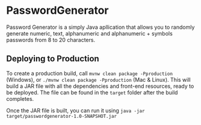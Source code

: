 # PasswordGenerator

Password Generator is a simply Java apllication that allows you to randomly generate numeric, text, alphanumeric and alphanumeric + symbols passwords from 8 to 20 characters.

## Deploying to Production

To create a production build, call `mvnw clean package -Pproduction` (Windows),
or `./mvnw clean package -Pproduction` (Mac & Linux).
This will build a JAR file with all the dependencies and front-end resources,
ready to be deployed. The file can be found in the `target` folder after the build completes.

Once the JAR file is built, you can run it using
`java -jar target/passwordgenerator-1.0-SNAPSHOT.jar`
